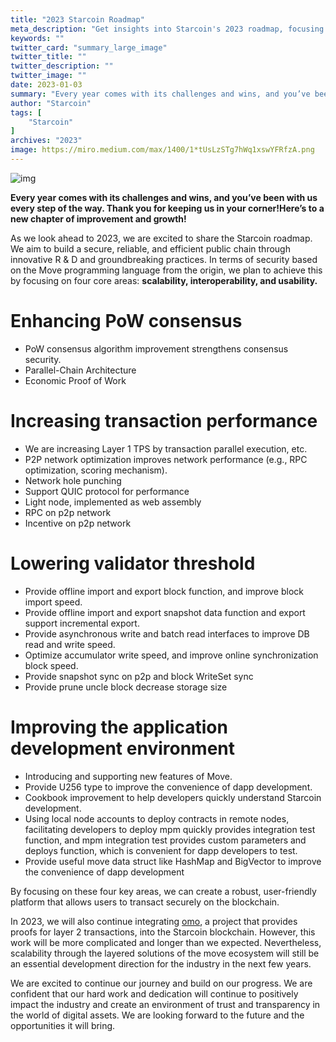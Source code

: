 ```yaml
---
title: "2023 Starcoin Roadmap"
meta_description: "Get insights into Starcoin's 2023 roadmap, focusing on new goals with Move and future blockchain innovations."
keywords: ""
twitter_card: "summary_large_image"
twitter_title: ""
twitter_description: ""
twitter_image: ""
date: 2023-01-03
summary: "Every year comes with its challenges and wins, and you’ve been with us every step of the way. Thank you for keeping us in your corner!Here’s to a new chapter of improvement and growth! As we look ahead to..."
author: "Starcoin"
tags: [
    "Starcoin"
]
archives: "2023"
image: https://miro.medium.com/max/1400/1*tUsLzSTg7hWq1xswYFRfzA.png
---
```


![img](https://miro.medium.com/max/1400/1*tUsLzSTg7hWq1xswYFRfzA.png)

**Every year comes with its challenges and wins, and you’ve been with us every step of the way. Thank you for keeping us in your corner!Here’s to a new chapter of improvement and growth!**

As we look ahead to 2023, we are excited to share the Starcoin roadmap. We aim to build a secure, reliable, and efficient public chain through innovative R & D and groundbreaking practices. In terms of security based on the Move programming language from the origin, we plan to achieve this by focusing on four core areas: **scalability, interoperability, and usability.**

# Enhancing PoW consensus

- PoW consensus algorithm improvement strengthens consensus security.
- Parallel-Chain Architecture
- Economic Proof of Work

# Increasing transaction performance

- We are increasing Layer 1 TPS by transaction parallel execution, etc.
- P2P network optimization improves network performance (e.g., RPC optimization, scoring mechanism).
- Network hole punching
- Support QUIC protocol for performance
- Light node, implemented as web assembly
- RPC on p2p network
- Incentive on p2p network

# Lowering validator threshold

- Provide offline import and export block function, and improve block import speed.
- Provide offline import and export snapshot data function and export support incremental export.
- Provide asynchronous write and batch read interfaces to improve DB read and write speed.
- Optimize accumulator write speed, and improve online synchronization block speed.
- Provide snapshot sync on p2p and block WriteSet sync
- Provide prune uncle block decrease storage size

# Improving the application development environment

- Introducing and supporting new features of Move.
- Provide U256 type to improve the convenience of dapp development.
- Cookbook improvement to help developers quickly understand Starcoin development.
- Using local node accounts to deploy contracts in remote nodes, facilitating developers to deploy mpm quickly provides integration test function, and mpm integration test provides custom parameters and deploys function, which is convenient for dapp developers to test.
- Provide useful move data struct like HashMap and BigVector to improve the convenience of dapp development

By focusing on these four key areas, we can create a robust, user-friendly platform that allows users to transact securely on the blockchain.

In 2023, we will also continue integrating [omo](https://github.com/starcoinorg/omo), a project that provides proofs for layer 2 transactions, into the Starcoin blockchain. However, this work will be more complicated and longer than we expected. Nevertheless, scalability through the layered solutions of the move ecosystem will still be an essential development direction for the industry in the next few years.

We are excited to continue our journey and build on our progress. We are confident that our hard work and dedication will continue to positively impact the industry and create an environment of trust and transparency in the world of digital assets. We are looking forward to the future and the opportunities it will bring.